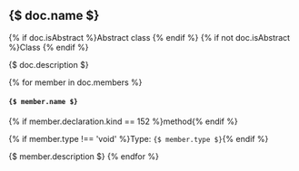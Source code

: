 ## {$ doc.name $}

{% if doc.isAbstract %}<span class="badge badge-warning">Abstract class</span> {% endif %}
{% if not doc.isAbstract %}<span class="badge badge-warning">Class</span> {% endif %}

{$ doc.description $}

{% for member in doc.members %}
#### `{$ member.name $}`

{% if member.declaration.kind == 152 %}method{% endif %}

{% if member.type !== 'void' %}Type: `{$ member.type $}`{% endif %}

{$ member.description $}
{% endfor %} 
